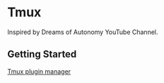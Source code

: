 # Tmux
Inspired by Dreams of Autonomy YouTube Channel.

## Getting Started
[Tmux plugin manager](https://github.com/tmux-plugins/tpm)
